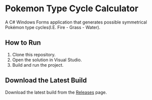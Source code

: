 # Pokemon Type Cycle Calculator

A C# Windows Forms application that generates possible symmetrical Pokémon type cycles(I.E. Fire - Grass - Water).

## How to Run
1. Clone this repository.
2. Open the solution in Visual Studio.
3. Build and run the project.

## Download the Latest Build
Download the latest build from the [Releases](https://github.com/Burnpng/PokemonTypeCycleCalc/releases) page.
